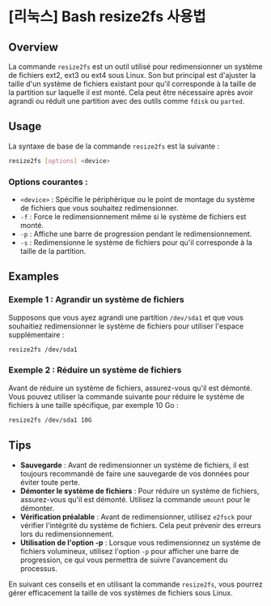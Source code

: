 # [리눅스] Bash resize2fs 사용법

## Overview
La commande `resize2fs` est un outil utilisé pour redimensionner un système de fichiers ext2, ext3 ou ext4 sous Linux. Son but principal est d'ajuster la taille d'un système de fichiers existant pour qu'il corresponde à la taille de la partition sur laquelle il est monté. Cela peut être nécessaire après avoir agrandi ou réduit une partition avec des outils comme `fdisk` ou `parted`.

## Usage
La syntaxe de base de la commande `resize2fs` est la suivante :

```bash
resize2fs [options] <device>
```

### Options courantes :
- `<device>` : Spécifie le périphérique ou le point de montage du système de fichiers que vous souhaitez redimensionner.
- `-f` : Force le redimensionnement même si le système de fichiers est monté.
- `-p` : Affiche une barre de progression pendant le redimensionnement.
- `-s` : Redimensionne le système de fichiers pour qu'il corresponde à la taille de la partition.

## Examples
### Exemple 1 : Agrandir un système de fichiers
Supposons que vous ayez agrandi une partition `/dev/sda1` et que vous souhaitiez redimensionner le système de fichiers pour utiliser l'espace supplémentaire :

```bash
resize2fs /dev/sda1
```

### Exemple 2 : Réduire un système de fichiers
Avant de réduire un système de fichiers, assurez-vous qu'il est démonté. Vous pouvez utiliser la commande suivante pour réduire le système de fichiers à une taille spécifique, par exemple 10 Go :

```bash
resize2fs /dev/sda1 10G
```

## Tips
- **Sauvegarde** : Avant de redimensionner un système de fichiers, il est toujours recommandé de faire une sauvegarde de vos données pour éviter toute perte.
- **Démonter le système de fichiers** : Pour réduire un système de fichiers, assurez-vous qu'il est démonté. Utilisez la commande `umount` pour le démonter.
- **Vérification préalable** : Avant de redimensionner, utilisez `e2fsck` pour vérifier l'intégrité du système de fichiers. Cela peut prévenir des erreurs lors du redimensionnement.
- **Utilisation de l'option -p** : Lorsque vous redimensionnez un système de fichiers volumineux, utilisez l'option `-p` pour afficher une barre de progression, ce qui vous permettra de suivre l'avancement du processus.

En suivant ces conseils et en utilisant la commande `resize2fs`, vous pourrez gérer efficacement la taille de vos systèmes de fichiers sous Linux.